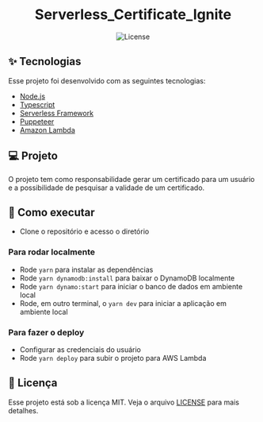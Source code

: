 <h1 align="center">Serverless_Certificate_Ignite</h1>

<p align="center">
  <img alt="License" src="https://img.shields.io/static/v1?label=license&message=MIT&color=8257E5&labelColor=000000">
</p>

## ✨ Tecnologias

Esse projeto foi desenvolvido com as seguintes tecnologias:

- [Node.js](https://nodejs.org/en/)
- [Typescript](https://www.typescriptlang.org/)
- [Serverless Framework](serverless.com/)
- [Puppeteer](https://github.com/puppeteer/puppeteer)
- [Amazon Lambda](https://aws.amazon.com/pt/lambda/)

## 💻 Projeto

O projeto tem como responsabilidade gerar um certificado para um usuário e a possibilidade de pesquisar a validade de um certificado.

## 🚀 Como executar

- Clone o repositório e acesso o diretório

### Para rodar localmente

- Rode `yarn` para instalar as dependências
- Rode `yarn dynamodb:install` para baixar o DynamoDB localmente
- Rode `yarn dynamo:start` para iniciar o banco de dados em ambiente local
- Rode, em outro terminal, o `yarn dev` para iniciar a aplicação em ambiente local

### Para fazer o deploy

- Configurar as credenciais do usuário
- Rode `yarn deploy` para subir o projeto para AWS Lambda

## 📄 Licença

Esse projeto está sob a licença MIT. Veja o arquivo [LICENSE](LICENSE.md) para mais detalhes.